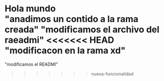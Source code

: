Hola mundo  
"anadimos un contido a la rama creada" 
"modificamos el archivo del raeadmi" 
<<<<<<< HEAD
"modificacon en la rama xd" 
=======
"modificamos el READMI" 
>>>>>>> nueva-funcionalidad
